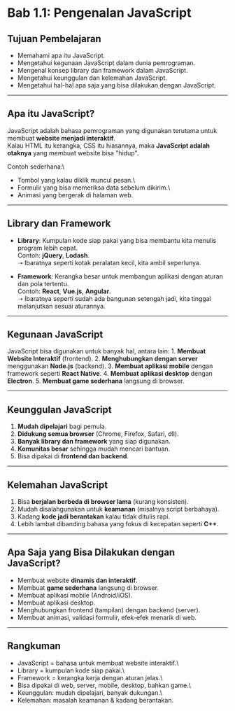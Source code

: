 # Bab 1.1: Pengenalan JavaScript

## Tujuan Pembelajaran

-   Memahami apa itu JavaScript.
-   Mengetahui kegunaan JavaScript dalam dunia pemrograman.
-   Mengenal konsep library dan framework dalam JavaScript.
-   Mengetahui keunggulan dan kelemahan JavaScript.
-   Mengetahui hal-hal apa saja yang bisa dilakukan dengan JavaScript.

------------------------------------------------------------------------

## Apa itu JavaScript?

JavaScript adalah bahasa pemrograman yang digunakan terutama untuk
membuat **website menjadi interaktif**.\
Kalau HTML itu kerangka, CSS itu hiasannya, maka **JavaScript adalah
otaknya** yang membuat website bisa "hidup".

Contoh sederhana:\
- Tombol yang kalau diklik muncul pesan.\
- Formulir yang bisa memeriksa data sebelum dikirim.\
- Animasi yang bergerak di halaman web.

------------------------------------------------------------------------

## Library dan Framework

-   **Library**: Kumpulan kode siap pakai yang bisa membantu kita
    menulis program lebih cepat.\
    Contoh: **jQuery**, **Lodash**.\
    ➝ Ibaratnya seperti kotak peralatan kecil, kita ambil seperlunya.

-   **Framework**: Kerangka besar untuk membangun aplikasi dengan aturan
    dan pola tertentu.\
    Contoh: **React**, **Vue.js**, **Angular**.\
    ➝ Ibaratnya seperti sudah ada bangunan setengah jadi, kita tinggal
    melanjutkan sesuai aturannya.

------------------------------------------------------------------------

## Kegunaan JavaScript

JavaScript bisa digunakan untuk banyak hal, antara lain: 1. **Membuat
Website Interaktif** (frontend). 2. **Menghubungkan dengan server**
menggunakan **Node.js** (backend). 3. **Membuat aplikasi mobile** dengan
framework seperti **React Native**. 4. **Membuat aplikasi desktop**
dengan **Electron**. 5. **Membuat game sederhana** langsung di browser.

------------------------------------------------------------------------

## Keunggulan JavaScript

1.  **Mudah dipelajari** bagi pemula.
2.  **Didukung semua browser** (Chrome, Firefox, Safari, dll).
3.  **Banyak library dan framework** yang siap digunakan.
4.  **Komunitas besar** sehingga mudah mencari bantuan.
5.  Bisa dipakai di **frontend dan backend**.

------------------------------------------------------------------------

## Kelemahan JavaScript

1.  Bisa **berjalan berbeda di browser lama** (kurang konsisten).
2.  Mudah disalahgunakan untuk **keamanan** (misalnya script berbahaya).
3.  Kadang **kode jadi berantakan** kalau tidak ditulis rapi.
4.  Lebih lambat dibanding bahasa yang fokus di kecepatan seperti
    **C++**.

------------------------------------------------------------------------

## Apa Saja yang Bisa Dilakukan dengan JavaScript?

-   Membuat website **dinamis dan interaktif**.
-   Membuat **game sederhana** langsung di browser.
-   Membuat aplikasi mobile (Android/iOS).
-   Membuat aplikasi desktop.
-   Menghubungkan frontend (tampilan) dengan backend (server).
-   Membuat animasi, validasi formulir, efek-efek menarik di web.

------------------------------------------------------------------------

## Rangkuman

-   JavaScript = bahasa untuk membuat website interaktif.\
-   Library = kumpulan kode siap pakai.\
-   Framework = kerangka kerja dengan aturan jelas.\
-   Bisa dipakai di web, server, mobile, desktop, bahkan game.\
-   Keunggulan: mudah dipelajari, banyak dukungan.\
-   Kelemahan: masalah keamanan & kadang berantakan.
